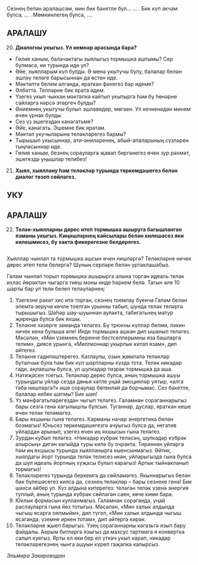 <!-- page start -->
Сезнең белән аралашсам, мин бик бәхетле бул... ... .
Бик күп акчам булса, ... .
Мөмкинлегең булса, ....

## АРАЛАШУ

20. **Диалогны укыгыз. Ул кемнәр арасында бара?**

*   Гөлия ханым, балачактагы хыялыгыз тормышка аштымы? Сер булмаса, ни турында иде ул?
*   Әйе, хыялларым күп булды. Ә менә укытучы булу, балалар белән эшләү теләге барысыннан да өстен иде.
*   Мәктәптә белем алганда, яраткан фәнегез бар идеме?
*   Әлбәттә. Телләрне бик ярата идем.
*   Үзегез укып чыккан мәктәпкә кайтып укытырга һәм бу һөнәрне сайларга нәрсә этәргеч булды?
*   Әниемнең укытучы булып эшләведер, мөгаен. Ул кечкенәдән минем өчен үрнәк булды.
*   Сез үз эшегездән канәгатьме?
*   Әйе, канәгать. Эшемне бик яратам.
*   Мәктәп укучыларына теләкләрегез бармы?
*   Тырышып укысыннар, әти-әниләренең, абый-апаларының сүзләрен тыңласыннар иде.
*   Гөлия ханым, безнең сорауларга җавап биргәнегез өчен зур рәхмәт, эшегездә уңышлар телибез!

21. **Хыял, хыяллану һәм теләкләр турында төркемдәшегез белән диалог төзеп сөйләгез.**

## УКУ

## АРАЛАШУ

22. **Теләк-хыялларны дөрес итеп тормышка ашыруга багышланган язманы укыгыз. Киңәшләрнең кайсылары белән килешәсез яки килешмисез, бу хакта фикерегезне белдерегез.**

<figure><img/></figure>

Хыяллар чынлап та тормышка ашсын өчен нишләргә? Теләкләрне ничек дөрес итеп тели белергә? Шуның серләре белән уртаклашабыз.

Галәм чынлап торып тормышка ашырырга алы<!-- page end --><!-- page start -->на торган идеаль теләк ихлас йөрәктән чыгарга тиеш моны инде һәркем белә. Тагын әле 10 шарты бар ул тели белеп теләүләрнең:

1.  Үзегезне рәхәт хис итә торган, сезнең тоемлау буенча Галәм белән элемтә аеруча көчле тоелган урынны табып, шунда теләк теләргә тырышыгыз. Шәһәр шау-шуыннан аулакта, табигатьнең матур җирендә булса бик яхшы.
2.  Теләкне хәзерге заманда теләгез. Бу трюкны күпләр белми, ләкин ничек кенә булыша әле! Инде тормышка ашкан дип ышанып теләгез. Мәсәлән, «Мин үземнең беренче бестселлерымны яза башларга телим», диясе урынга, «Миллионнар укырлык китап язам», дип әйтегез.
3.  Теләкне гадиләштерегез. Катлаулы, озын җөмләлә теләкләр буталчык була һәм бик күп шартларны күздә тота. Теләк никадәр гади, аңлаешлы булса, ул шулкадәр тизрәк тормышка да аша.
4.  Нәтиҗәсен тоегыз. Теләкләр дөрес булса, аның тормышка ашуы турындагы уйлар сездә дөнья хәтле уңай эмоцияләр уятыр, «алга таба нишләргә?» ише сораулар бөтенләй дә борчымас. Сез бәхетле, балалар кебек шатмы? Бик шәп!
5.  Үз мәнфәгатьләрегездән чыгып теләгез. Галәмнән сораганнарыгыз бары сезгә генә кагылышлы булсын. Туганнар, дуслар, яраткан кеше өчен теләк теләмәгез.
6.  Бары яхшыны гына теләгез. Карманы начар энергетика белән бозмагыз! Юньсез төркемдәшегезгә ачуыгыз булса да, негатив уйлардан арынып, үзегез өчен иң яхшысын гына теләгез.
7.  Зурдан кубып теләгез. «Никадәр күбрәк теләсәң, шулкадәр күбрәк алырсың» дигән кагыйдә туры килә бу очракта. Тирәннән уйларга һәм иң яхшысы турында хыялланырга кыенсынмагыз. Әйтик, хыялдагы йорт турында теләк телисез икән, уйларыгызда гына булса да шул идеаль йортның хуҗасы булып карагыз! Артык тыйнакланып тормагыз!
8.  Теләкләрегез турында беркемгә дә сөйләмәгез. Якыннарыгыз белән бик бүлешәсегез килсә дә, сезнең теләкләр – бары сезнеке генә! Бик шәхси әйбер ул. Күз алдына китерегез: теләгән теләк үзенә энергия туплый, аның турында күбрәк сөйләгән саен, көче кими бара.
9.  Юклык формасын кулланмагыз. Галәмнән сораганда, уңай раслауларга гына йөз тотыгыз. Мәсәлән, «Мин халык алдында чыгыш ясарга оялмыйм», дип түгел, «Мин халык алдында чыгыш ясаганда, үземне иркен тотам», дип әйтергә кирәк.
10. Теләкләрне җыеп барыгыз. Үзең сораганнарны кәгазьгә язып бару файдалы. Аерым битләргә языгыз да махсус тартмага я конвертка салып куегыз. Ярты ел яки бер ел үткәч укып карап, никадәр теләкләрегезнең чынга ашуын күреп гаҗәпкә калырсыз.

*Эльмира Закировадан*<!-- page end -->